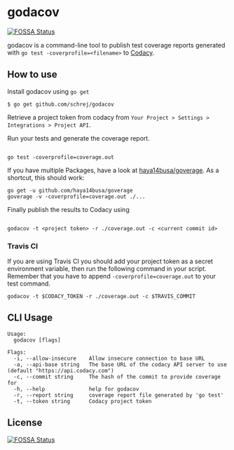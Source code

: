 # godacov
[![FOSSA Status](https://app.fossa.io/api/projects/git%2Bgithub.com%2Fschrej%2Fgodacov.svg?type=shield)](https://app.fossa.io/projects/git%2Bgithub.com%2Fschrej%2Fgodacov?ref=badge_shield)


godacov is a command-line tool to publish test coverage reports generated with `go test -coverprofile=<filename>` to [Codacy](https://codacy.com).

## How to use
Install godacov using `go get`
```
$ go get github.com/schrej/godacov
```

Retrieve a project token from codacy from `Your Project > Settings > Integrations > Project API`.

Run your tests and generate the coverage report.
```

go test -coverprofile=coverage.out
```
If you have multiple Packages, have a look at [haya14busa/goverage](https://github.com/haya14busa/goverage). As a shortcut, this should work:
```
go get -u github.com/haya14busa/goverage
goverage -v -coverprofile=coverage.out ./...
```

Finally publish the results to Codacy using
```

godacov -t <project token> -r ./coverage.out -c <current commit id>
```

### Travis CI
If you are using Travis CI you should add your project token as a secret environment variable, then run the following command in your script. Remember that you have to append `-coverprofile=coverage.out` to your test command.
```
godacov -t $CODACY_TOKEN -r ./coverage.out -c $TRAVIS_COMMIT
```


## CLI Usage

```
Usage:
  godacov [flags]

Flags:
  -i, --allow-insecure    Allow insecure connection to base URL
  -a, --api-base string   The base URL of the codacy API server to use (default "https://api.codacy.com")
  -c, --commit string     The hash of the commit to provide coverage for
  -h, --help              help for godacov
  -r, --report string     coverage report file generated by 'go test'
  -t, --token string      Codacy project token
```


## License
[![FOSSA Status](https://app.fossa.io/api/projects/git%2Bgithub.com%2Fschrej%2Fgodacov.svg?type=large)](https://app.fossa.io/projects/git%2Bgithub.com%2Fschrej%2Fgodacov?ref=badge_large)